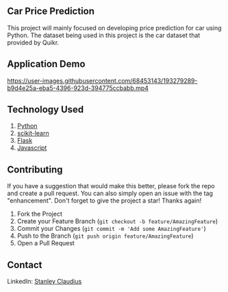 ## Car Price Prediction
This project will mainly focused on developing price prediction for car using Python. The dataset being used in this project is the car dataset that provided by Quikr.

## Application Demo
https://user-images.githubusercontent.com/68453143/193279289-b9d4e25a-eba5-4396-923d-394775ccbabb.mp4

## Technology Used
1. [Python](https://www.python.org/)
2. [scikit-learn](https://scikit-learn.org/stable/index.html)
3. [Flask](https://flask.palletsprojects.com/en/2.2.x/)
4. [Javascript](https://www.javascript.com/)

## Contributing
If you have a suggestion that would make this better, please fork the repo and create a pull request. You can also simply open an issue with the tag "enhancement".
Don't forget to give the project a star! Thanks again!

1. Fork the Project
2. Create your Feature Branch (`git checkout -b feature/AmazingFeature`)
3. Commit your Changes (`git commit -m 'Add some AmazingFeature'`)
4. Push to the Branch (`git push origin feature/AmazingFeature`)
5. Open a Pull Request

## Contact
LinkedIn: [Stanley Claudius](https://www.linkedin.com/in/stanley-claudius-4560b21b7)
